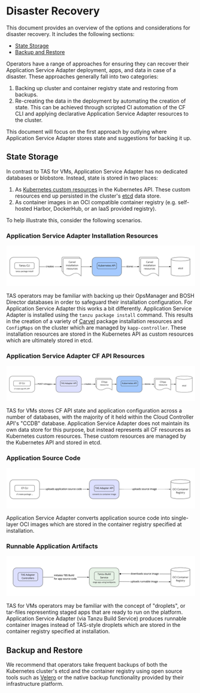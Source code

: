 # Disaster Recovery

This document provides an overview of the options and considerations for disaster recovery. It includes the following sections:

* [State Storage](#state-storage)
* [Backup and Restore](#backing-up-cluster-state)

Operators have a range of approaches for ensuring they can recover their Application Service Adapter deployment, apps, and data in case of a disaster. These approaches generally fall into two categories:

1. Backing up cluster and container registry state and restoring from backups.
1. Re-creating the data in the deployment by automating the creation of state. This can be achieved through scripted CI automation of the CF CLI and applying declarative Application Service Adapter resources to the cluster.

This document will focus on the first approach by outlying where Application Service Adapter stores state and suggestions for backing it up.

## <a id="state-storage"></a>State Storage

In contrast to TAS for VMs, Application Service Adapter has no dedicated databases or blobstore. Instead, state is stored in two places:

1. As [Kubernetes custom resources](https://kubernetes.io/docs/concepts/extend-kubernetes/api-extension/custom-resources/) in the Kubernetes API. These custom resources end up persisted in the cluster's [etcd](https://etcd.io/) data store.
1. As container images in an OCI compatible container registry (e.g. self-hosted Harbor, DockerHub, or an IaaS provided registry).

To help illustrate this, consider the following scenarios.

### Application Service Adapter Installation Resources

![State storage of Application Service Adapter installation resources](images/tas-adapter-install-state-storage.png)

TAS operators may be familiar with backing up their OpsManager and BOSH Director databases in order to safeguard their installation configuration. For Application Service Adapter this works a bit differently. Application Service Adapter is installed using the `tanzu package install` command. This results in the creation of a variety of [Carvel](https://carvel.dev/) package installation resources and `ConfigMaps` on the cluster which are managed by `kapp-controller`. These installation resources are stored in the Kubernetes API as custom resources which are ultimately stored in etcd.

### Application Service Adapter CF API Resources

![State storage of Application Service Adapter CF resources](images/tas-adapter-cf-resource-state-storage.png)

TAS for VMs stores CF API state and application configuration across a number of databases, with the majority of it held within the Cloud Controller API's "CCDB" database. Application Service Adapter does not maintain its own data store for this purpose, but instead represents all CF resources as Kubernetes custom resources. These custom resources are managed by the Kubernetes API and stored in etcd.

### Application Source Code

![State storage of application source code](images/tas-adapter-app-source-state-storage.png)

Application Service Adapter converts application source code into single-layer OCI images which are stored in the container registry specified at installation.

### Runnable Application Artifacts

![State storage of runnable application images](images/tas-adapter-staged-app-state-storage.png)

TAS for VMs operators may be familiar with the concept of "droplets", or tar-files representing staged apps that are ready to run on the platform. Application Service Adapter (via Tanzu Build Service) produces runnable container images instead of TAS-style droplets which are stored in the container registry specified at installation.

## <a id="backing-up-cluster-state"></a>Backup and Restore

We recommend that operators take frequent backups of both the Kubernetes cluster's etcd and the container registry using open source tools such as [Velero](https://velero.io/) or the native backup functionality provided by their infrastructure platform.
